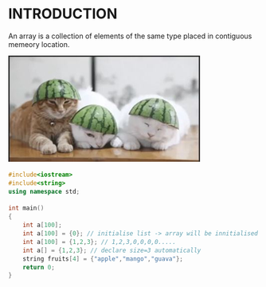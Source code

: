 # INTRODUCTION

An array is a collection of elements of the same type placed in contiguous memeory location.

![loading...](images/array.JPG)

```C++
#include<iostream>
#include<string>
using namespace std;

int main()
{
    int a[100];
    int a[100] = {0}; // initialise list -> array will be innitialised as 0 for all index
    int a[100] = {1,2,3}; // 1,2,3,0,0,0,0.....
    int a[] = {1,2,3}; // declare size=3 automatically
    string fruits[4] = {"apple","mango","guava"};
    return 0;
}
```